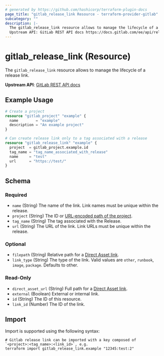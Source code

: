 ```yaml
---
# generated by https://github.com/hashicorp/terraform-plugin-docs
page_title: "gitlab_release_link Resource - terraform-provider-gitlab"
subcategory: ""
description: |-
  The gitlab_release_link resource allows to manage the lifecycle of a release link.
  Upstream API: GitLab REST API docs https://docs.gitlab.com/ee/api/releases/links.html
---
```


# gitlab_release_link (Resource)

The `gitlab_release_link` resource allows to manage the lifecycle of a release link.

**Upstream API**: [GitLab REST API docs](https://docs.gitlab.com/ee/api/releases/links.html)

## Example Usage

```terraform
# Create a project
resource "gitlab_project" "example" {
  name        = "example"
  description = "An example project"
}

# Can create release link only to a tag associated with a release
resource "gitlab_release_link" "example" {
  project  = gitlab_project.example.id
  tag_name = "tag_name_associated_with_release"
  name     = "test"
  url      = "https://test/"
}
```

<!-- schema generated by tfplugindocs -->
## Schema

### Required

- `name` (String) The name of the link. Link names must be unique within the release.
- `project` (String) The ID or [URL-encoded path of the project](https://docs.gitlab.com/ee/api/index.html#namespaced-path-encoding).
- `tag_name` (String) The tag associated with the Release.
- `url` (String) The URL of the link. Link URLs must be unique within the release.

### Optional

- `filepath` (String) Relative path for a [Direct Asset link](https://docs.gitlab.com/ee/user/project/releases/index.html#permanent-links-to-release-assets).
- `link_type` (String) The type of the link. Valid values are `other`, `runbook`, `image`, `package`. Defaults to other.

### Read-Only

- `direct_asset_url` (String) Full path for a [Direct Asset link](https://docs.gitlab.com/ee/user/project/releases/index.html#permanent-links-to-release-assets).
- `external` (Boolean) External or internal link.
- `id` (String) The ID of this resource.
- `link_id` (Number) The ID of the link.

## Import

Import is supported using the following syntax:

```shell
# Gitlab release link can be imported with a key composed of `<project>:<tag_name>:<link_id>`, e.g.
terraform import gitlab_release_link.example "12345:test:2"
```
